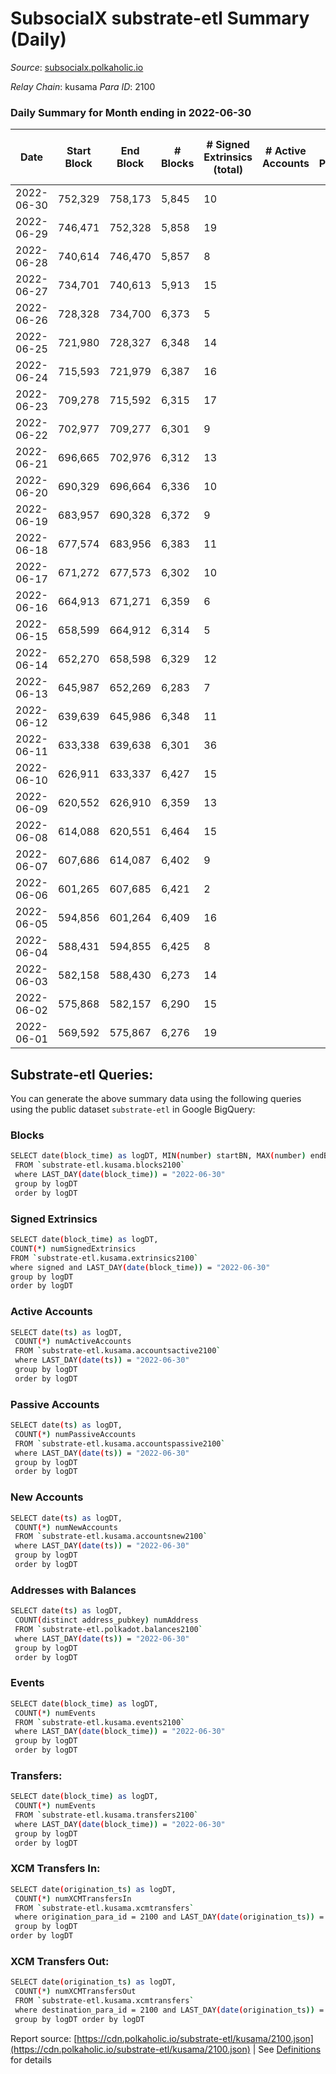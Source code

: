 # SubsocialX substrate-etl Summary (Daily)

_Source_: [subsocialx.polkaholic.io](https://subsocialx.polkaholic.io)

*Relay Chain*: kusama
*Para ID*: 2100



### Daily Summary for Month ending in 2022-06-30


| Date | Start Block | End Block | # Blocks | # Signed Extrinsics (total) | # Active Accounts | # Passive | # New | # Addresses with Balances | # Events | # Transfers | # XCM Transfers In | # XCM Transfers Out | Issues | 
| ---- | ----------- | --------- | -------- | --------------------------- | ----------------- | --------- | ----- | ------------------------- | -------- | ----------- | ------------------ | ------------------- | ------ |
| 2022-06-30 | 752,329 | 758,173 | 5,845 | 10 |  |  |  | 33,747 | 11,722 |   |   |   |  |
| 2022-06-29 | 746,471 | 752,328 | 5,858 | 19 |  |  |  |  | 11,769 |   |   |   |  |
| 2022-06-28 | 740,614 | 746,470 | 5,857 | 8 |  |  |  |  | 11,733 |   |   |   |  |
| 2022-06-27 | 734,701 | 740,613 | 5,913 | 15 |  |  |  |  | 11,865 |   |   |   |  |
| 2022-06-26 | 728,328 | 734,700 | 6,373 | 5 |  |  |  |  | 12,760 |   |   |   |  |
| 2022-06-25 | 721,980 | 728,327 | 6,348 | 14 |  |  |  |  | 12,735 |   |   |   |  |
| 2022-06-24 | 715,593 | 721,979 | 6,387 | 16 |  |  |  |  | 12,830 | 2  |   |   |  |
| 2022-06-23 | 709,278 | 715,592 | 6,315 | 17 |  |  |  |  | 12,769 | 32  |   |   |  |
| 2022-06-22 | 702,977 | 709,277 | 6,301 | 9 |  |  |  |  | 12,626 |   |   |   |  |
| 2022-06-21 | 696,665 | 702,976 | 6,312 | 13 |  |  |  |  | 12,657 |   |   |   |  |
| 2022-06-20 | 690,329 | 696,664 | 6,336 | 10 |  |  |  |  | 12,702 |   |   |   |  |
| 2022-06-19 | 683,957 | 690,328 | 6,372 | 9 |  |  |  |  | 12,774 |   |   |   |  |
| 2022-06-18 | 677,574 | 683,956 | 6,383 | 11 |  |  |  |  | 12,794 |   |   |   |  |
| 2022-06-17 | 671,272 | 677,573 | 6,302 | 10 |  |  |  |  | 12,632 |   |   |   |  |
| 2022-06-16 | 664,913 | 671,271 | 6,359 | 6 |  |  |  |  | 12,740 |   |   |   |  |
| 2022-06-15 | 658,599 | 664,912 | 6,314 | 5 |  |  |  |  | 12,644 |   |   |   |  |
| 2022-06-14 | 652,270 | 658,598 | 6,329 | 12 |  |  |  |  | 12,685 |   |   |   |  |
| 2022-06-13 | 645,987 | 652,269 | 6,283 | 7 |  |  |  |  | 12,590 |   |   |   |  |
| 2022-06-12 | 639,639 | 645,986 | 6,348 | 11 |  |  |  |  | 12,727 |   |   |   |  |
| 2022-06-11 | 633,338 | 639,638 | 6,301 | 36 |  |  |  |  | 12,716 |   |   |   |  |
| 2022-06-10 | 626,911 | 633,337 | 6,427 | 15 |  |  |  |  | 12,891 |   |   |   |  |
| 2022-06-09 | 620,552 | 626,910 | 6,359 | 13 |  |  |  |  | 12,759 |   |   |   |  |
| 2022-06-08 | 614,088 | 620,551 | 6,464 | 15 |  |  |  |  | 12,967 |   |   |   |  |
| 2022-06-07 | 607,686 | 614,087 | 6,402 | 9 |  |  |  |  | 12,828 |   |   |   |  |
| 2022-06-06 | 601,265 | 607,685 | 6,421 | 2 |  |  |  |  | 12,851 |   |   |   |  |
| 2022-06-05 | 594,856 | 601,264 | 6,409 | 16 |  |  |  |  | 12,860 |   |   |   |  |
| 2022-06-04 | 588,431 | 594,855 | 6,425 | 8 |  |  |  |  | 12,878 |   |   |   |  |
| 2022-06-03 | 582,158 | 588,430 | 6,273 | 14 |  |  |  |  | 12,597 |   |   |   |  |
| 2022-06-02 | 575,868 | 582,157 | 6,290 | 15 |  |  |  |  | 12,626 |   |   |   |  |
| 2022-06-01 | 569,592 | 575,867 | 6,276 | 19 |  |  |  |  | 12,613 |   |   |   |  |

## Substrate-etl Queries:
You can generate the above summary data using the following queries using the public dataset `substrate-etl` in Google BigQuery:

### Blocks
```bash
SELECT date(block_time) as logDT, MIN(number) startBN, MAX(number) endBN, COUNT(*) numBlocks 
 FROM `substrate-etl.kusama.blocks2100`  
 where LAST_DAY(date(block_time)) = "2022-06-30" 
 group by logDT 
 order by logDT
```

### Signed Extrinsics
```bash
SELECT date(block_time) as logDT, 
COUNT(*) numSignedExtrinsics 
FROM `substrate-etl.kusama.extrinsics2100`  
where signed and LAST_DAY(date(block_time)) = "2022-06-30" 
group by logDT 
order by logDT
```

### Active Accounts
```bash
SELECT date(ts) as logDT, 
 COUNT(*) numActiveAccounts 
 FROM `substrate-etl.kusama.accountsactive2100` 
 where LAST_DAY(date(ts)) = "2022-06-30" 
 group by logDT 
 order by logDT
```

### Passive Accounts
```bash
SELECT date(ts) as logDT, 
 COUNT(*) numPassiveAccounts 
 FROM `substrate-etl.kusama.accountspassive2100` 
 where LAST_DAY(date(ts)) = "2022-06-30" 
 group by logDT 
 order by logDT
```

### New Accounts
```bash
SELECT date(ts) as logDT, 
 COUNT(*) numNewAccounts 
 FROM `substrate-etl.kusama.accountsnew2100` 
 where LAST_DAY(date(ts)) = "2022-06-30" 
 group by logDT
 order by logDT
```

### Addresses with Balances
```bash
SELECT date(ts) as logDT,
 COUNT(distinct address_pubkey) numAddress 
 FROM `substrate-etl.polkadot.balances2100` 
 where LAST_DAY(date(ts)) = "2022-06-30" 
 group by logDT 
 order by logDT
```

### Events
```bash
SELECT date(block_time) as logDT, 
 COUNT(*) numEvents 
 FROM `substrate-etl.kusama.events2100` 
 where LAST_DAY(date(block_time)) = "2022-06-30" 
 group by logDT 
 order by logDT
```

### Transfers:
```bash
SELECT date(block_time) as logDT, 
 COUNT(*) numEvents 
 FROM `substrate-etl.kusama.transfers2100` 
 where LAST_DAY(date(block_time)) = "2022-06-30" 
 group by logDT 
 order by logDT
```

### XCM Transfers In:
```bash
SELECT date(origination_ts) as logDT, 
 COUNT(*) numXCMTransfersIn 
 FROM `substrate-etl.kusama.xcmtransfers` 
 where origination_para_id = 2100 and LAST_DAY(date(origination_ts)) = "2022-06-30" 
 group by logDT 
order by logDT
```

### XCM Transfers Out:
```bash
SELECT date(origination_ts) as logDT, 
 COUNT(*) numXCMTransfersOut 
 FROM `substrate-etl.kusama.xcmtransfers` 
 where destination_para_id = 2100 and LAST_DAY(date(origination_ts)) = "2022-06-30" 
 group by logDT order by logDT
```


Report source: [https://cdn.polkaholic.io/substrate-etl/kusama/2100.json](https://cdn.polkaholic.io/substrate-etl/kusama/2100.json) | See [Definitions](/DEFINITIONS.md) for details
